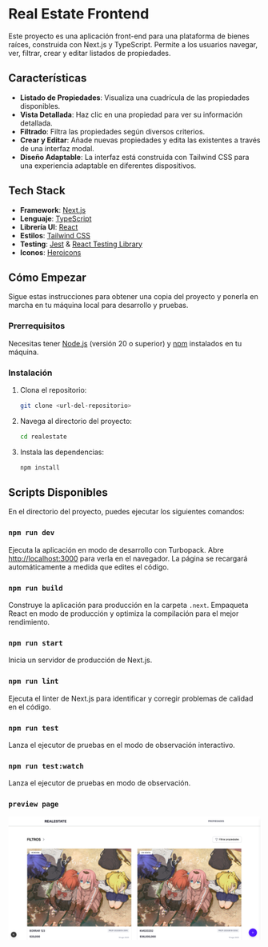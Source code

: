 # Real Estate Frontend

Este proyecto es una aplicación front-end para una plataforma de bienes raíces, construida con Next.js y TypeScript. Permite a los usuarios navegar, ver, filtrar, crear y editar listados de propiedades.

## Características

*   **Listado de Propiedades**: Visualiza una cuadrícula de las propiedades disponibles.
*   **Vista Detallada**: Haz clic en una propiedad para ver su información detallada.
*   **Filtrado**: Filtra las propiedades según diversos criterios.
*   **Crear y Editar**: Añade nuevas propiedades y edita las existentes a través de una interfaz modal.
*   **Diseño Adaptable**: La interfaz está construida con Tailwind CSS para una experiencia adaptable en diferentes dispositivos.

## Tech Stack

*   **Framework**: [Next.js](https://nextjs.org/)
*   **Lenguaje**: [TypeScript](https://www.typescriptlang.org/)
*   **Librería UI**: [React](https://reactjs.org/)
*   **Estilos**: [Tailwind CSS](https://tailwindcss.com/)
*   **Testing**: [Jest](https://jestjs.io/) & [React Testing Library](https://testing-library.com/docs/react-testing-library/intro/)
*   **Iconos**: [Heroicons](https://heroicons.com/)

## Cómo Empezar

Sigue estas instrucciones para obtener una copia del proyecto y ponerla en marcha en tu máquina local para desarrollo y pruebas.

### Prerrequisitos

Necesitas tener [Node.js](https://nodejs.org/en/) (versión 20 o superior) y [npm](https://www.npmjs.com/) instalados en tu máquina.

### Instalación

1.  Clona el repositorio:
    ```sh
    git clone <url-del-repositorio>
    ```
2.  Navega al directorio del proyecto:
    ```sh
    cd realestate
    ```
3.  Instala las dependencias:
    ```sh
    npm install
    ```

## Scripts Disponibles

En el directorio del proyecto, puedes ejecutar los siguientes comandos:

### `npm run dev`

Ejecuta la aplicación en modo de desarrollo con Turbopack.
Abre [http://localhost:3000](http://localhost:3000) para verla en el navegador. La página se recargará automáticamente a medida que edites el código.

### `npm run build`

Construye la aplicación para producción en la carpeta `.next`. Empaqueta React en modo de producción y optimiza la compilación para el mejor rendimiento.

### `npm run start`

Inicia un servidor de producción de Next.js.

### `npm run lint`

Ejecuta el linter de Next.js para identificar y corregir problemas de calidad en el código.

### `npm run test`

Lanza el ejecutor de pruebas en el modo de observación interactivo.

### `npm run test:watch`

Lanza el ejecutor de pruebas en modo de observación.

### `preview page`

![alt text](image.png)